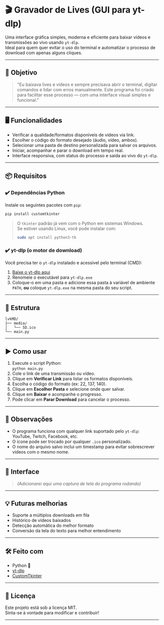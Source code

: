 # 🎬 Gravador de Lives (GUI para yt-dlp)

Uma interface gráfica simples, moderna e eficiente para baixar vídeos e transmissões ao vivo usando `yt-dlp`.  
Ideal para quem quer evitar o uso do terminal e automatizar o processo de download com apenas alguns cliques.

---

## 🚀 Objetivo

> "Eu baixava lives e vídeos e sempre precisava abrir o terminal, digitar comandos e lidar com erros manualmente. Este programa foi criado para facilitar esse processo — com uma interface visual simples e funcional."

---

## 🖥️ Funcionalidades

- Verificar a qualidade/formatos disponíveis de vídeos via link.
- Escolher o código do formato desejado (áudio, vídeo, ambos).
- Selecionar uma pasta de destino personalizada para salvar os arquivos.
- Iniciar, acompanhar e parar o download em tempo real.
- Interface responsiva, com status do processo e saída ao vivo do `yt-dlp`.

---

## 📦 Requisitos

### ✔️ Dependências Python

Instale os seguintes pacotes com `pip`:

```bash
pip install customtkinter
```

> O `tkinter` padrão já vem com o Python em sistemas Windows.  
> Se estiver usando Linux, você pode instalar com:
> ```bash
> sudo apt install python3-tk
> ```

### ✔️ yt-dlp (o motor de download)

Você precisa ter o `yt-dlp` instalado e acessível pelo terminal (CMD):

1. [Baixe o yt-dlp aqui](https://github.com/yt-dlp/yt-dlp/releases/latest)
2. Renomeie o executável para `yt-dlp.exe`
3. Coloque-o em uma pasta e adicione essa pasta à variável de ambiente `PATH`, **ou** coloque `yt-dlp.exe` na mesma pasta do seu script.

---

## 📁 Estrutura

```
lvkMD/
├── media/
│   └── 5D.ico
└── main.py

```

---

## ▶️ Como usar

1. Execute o script Python:  
   `python main.py`
2. Cole o link de uma transmissão ou vídeo.
3. Clique em **Verificar Link** para listar os formatos disponíveis.
4. Escolha o código do formato (ex: 22, 137, 140).
5. Clique em **Escolher Pasta** e selecione onde quer salvar.
6. Clique em **Baixar** e acompanhe o progresso.
7. Pode clicar em **Parar Download** para cancelar o processo.

---

## 📌 Observações

- O programa funciona com qualquer link suportado pelo `yt-dlp`: YouTube, Twitch, Facebook, etc.
- O ícone pode ser trocado por qualquer `.ico` personalizado.
- O nome do arquivo salvo inclui um timestamp para evitar sobrescrever vídeos com o mesmo nome. 

---

## 📸 Interface

> *(Adicionarei aqui uma captura de tela do programa rodando)*  

---

## 💡 Futuras melhorias

- Suporte a múltiplos downloads em fila
- Histórico de vídeos baixados
- Detecção automática do melhor formato
- Conversão da tela do texto para melhor entendimento

---

## 🛠️ Feito com

- Python 🐍
- [yt-dlp](https://github.com/yt-dlp/yt-dlp)
- [CustomTkinter](https://github.com/TomSchimansky/CustomTkinter)

---

## 📄 Licença

Este projeto está sob a licença MIT.  
Sinta-se à vontade para modificar e contribuir!

---

